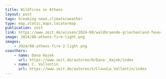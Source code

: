 ```yaml
---
title: Wildfires in Athens
layout: post
tags: breaking news,climate/weather
type: map,static,maps,locatormap
publication: zeit
link: https://www.zeit.de/wissen/2024-08/waldbraende-griechenland-feuerwehr-athen-attika-meltemi
image: 2024/08-athens-fire-light.png
images:
    - 2024/08-athens-fire-2-light.png
coauthors:
    - name: Dana Hajek
      url: https://www.zeit.de/autoren/H/Dana-_Hajek/index
    - name: C. Vallentin
      url: https://www.zeit.de/autoren/V/Claudia_Vallentin/index
---
```

